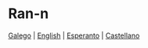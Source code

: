 # Ran-n

[Galego](readme_gal.md#Índice) | [English](readme_en.md#Index) | [Esperanto](readme_eo.md#Indekso) | [Castellano](readme_cas.md#Índice.)

<!---
## Orixinal
- 👋 Hi, I’m @Ran-n
- 👀 I’m interested in ...
- 🌱 I’m currently learning ...
- 💞️ I’m looking to collaborate on ...
- 📫 How to reach me ...

Ran-n/Ran-n is a ✨ special ✨ repository because its `README.md` (this file) appears on your GitHub profile.
You can click the Preview link to take a look at your changes.
--->
